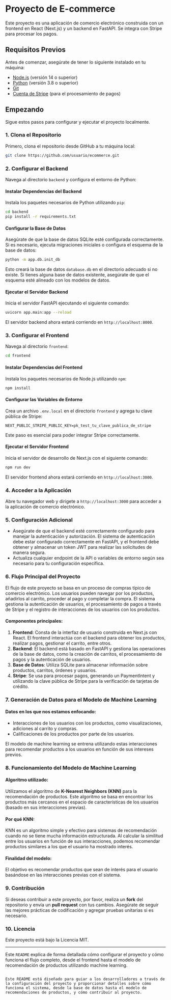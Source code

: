 # Proyecto de E-commerce

Este proyecto es una aplicación de comercio electrónico construida con un frontend en React (Next.js) y un backend en FastAPI. Se integra con Stripe para procesar los pagos.

## Requisitos Previos

Antes de comenzar, asegúrate de tener lo siguiente instalado en tu máquina:

- [Node.js](https://nodejs.org/) (versión 14 o superior)
- [Python](https://www.python.org/) (versión 3.8 o superior)
- [Git](https://git-scm.com/)
- [Cuenta de Stripe](https://stripe.com/) (para el procesamiento de pagos)

## Empezando

Sigue estos pasos para configurar y ejecutar el proyecto localmente.

### 1. Clona el Repositorio

Primero, clona el repositorio desde GitHub a tu máquina local:

```bash
git clone https://github.com/usuario/ecommerce.git
```

### 2. Configurar el Backend

Navega al directorio `backend` y configura el entorno de Python:

#### Instalar Dependencias del Backend

Instala los paquetes necesarios de Python utilizando `pip`:

```bash
cd backend
pip install -r requirements.txt
```

#### Configurar la Base de Datos

Asegúrate de que la base de datos SQLite esté configurada correctamente. Si es necesario, ejecuta migraciones iniciales o configura el esquema de la base de datos:

```bash
python -m app.db.init_db
```

Esto creará la base de datos `database.db` en el directorio adecuado si no existe. Si tienes alguna base de datos existente, asegúrate de que el esquema esté alineado con los modelos de datos.

#### Ejecutar el Servidor Backend

Inicia el servidor FastAPI ejecutando el siguiente comando:

```bash
uvicorn app.main:app --reload
```

El servidor backend ahora estará corriendo en `http://localhost:8000`.

### 3. Configurar el Frontend

Navega al directorio `frontend`:

```bash
cd frontend
```

#### Instalar Dependencias del Frontend

Instala los paquetes necesarios de Node.js utilizando `npm`:

```bash
npm install
```

#### Configurar las Variables de Entorno

Crea un archivo `.env.local` en el directorio `frontend` y agrega tu clave pública de Stripe:

```env
NEXT_PUBLIC_STRIPE_PUBLIC_KEY=pk_test_tu_clave_publica_de_stripe
```

Este paso es esencial para poder integrar Stripe correctamente.

#### Ejecutar el Servidor Frontend

Inicia el servidor de desarrollo de Next.js con el siguiente comando:

```bash
npm run dev
```

El servidor frontend ahora estará corriendo en `http://localhost:3000`.

### 4. Acceder a la Aplicación

Abre tu navegador web y dirígete a `http://localhost:3000` para acceder a la aplicación de comercio electrónico.

### 5. Configuración Adicional

- Asegúrate de que el backend esté correctamente configurado para manejar la autenticación y autorización. El sistema de autenticación debe estar configurado correctamente en FastAPI, y el frontend debe obtener y almacenar un token JWT para realizar las solicitudes de manera segura.
- Actualiza cualquier endpoint de la API o variables de entorno según sea necesario para tu configuración específica.

### 6. Flujo Principal del Proyecto

El flujo de este proyecto se basa en un proceso de compras típico de comercio electrónico. Los usuarios pueden navegar por los productos, añadirlos al carrito, proceder al pago y completar la compra. El sistema gestiona la autenticación de usuarios, el procesamiento de pagos a través de Stripe y el registro de interacciones de los usuarios con los productos.

#### Componentes principales:
1. **Frontend**: Consta de la interfaz de usuario construida en Next.js con React. El frontend interactúa con el backend para obtener los productos, realizar pagos, gestionar el carrito, entre otros.
2. **Backend**: El backend está basado en FastAPI y gestiona las operaciones de la base de datos, como la creación de carritos, el procesamiento de pagos y la autenticación de usuarios.
3. **Base de Datos**: Utiliza SQLite para almacenar información sobre productos, carritos, órdenes y usuarios.
4. **Stripe**: Se usa para procesar pagos, generando un PaymentIntent y utilizando la clave pública de Stripe para la verificación de tarjetas de crédito.

### 7. Generación de Datos para el Modelo de Machine Learning

#### Datos en los que nos estamos enfocando:
- Interacciones de los usuarios con los productos, como visualizaciones, adiciones al carrito y compras.
- Calificaciones de los productos por parte de los usuarios.

El modelo de machine learning se entrena utilizando estas interacciones para recomendar productos a los usuarios en función de sus intereses previos.

### 8. Funcionamiento del Modelo de Machine Learning

#### Algoritmo utilizado:
Utilizamos el algoritmo de **K-Nearest Neighbors (KNN)** para la recomendación de productos. Este algoritmo se basa en encontrar los productos más cercanos en el espacio de características de los usuarios (basado en sus interacciones previas).

#### Por qué KNN:
KNN es un algoritmo simple y efectivo para sistemas de recomendación cuando no se tiene mucha información estructurada. Al calcular la similitud entre los usuarios en función de sus interacciones, podemos recomendar productos similares a los que el usuario ha mostrado interés.

#### Finalidad del modelo:
El objetivo es recomendar productos que sean de interés para el usuario basándose en las interacciones previas con el sistema.

### 9. Contribución

Si deseas contribuir a este proyecto, por favor, realiza un **fork** del repositorio y envía un **pull request** con tus cambios. Asegúrate de seguir las mejores prácticas de codificación y agregar pruebas unitarias si es necesario.

### 10. Licencia

Este proyecto está bajo la Licencia MIT.

---

Este `README` explica de forma detallada cómo configurar el proyecto y cómo funciona el flujo completo, desde el frontend hasta el modelo de recomendación de productos utilizando machine learning.
```

Este README está diseñado para guiar a los desarrolladores a través de la configuración del proyecto y proporcionar detalles sobre cómo funciona el sistema, desde la base de datos hasta el modelo de recomendaciones de productos, y cómo contribuir al proyecto.
